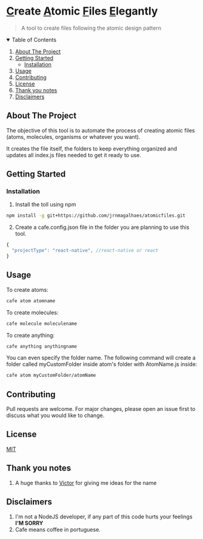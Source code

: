 # <u>C</u>reate <u>A</u>tomic <u>F</u>iles <u>E</u>legantly

> A tool to create files following the atomic design pattern

<!-- TABLE OF CONTENTS -->
<details open="open">
  <summary>Table of Contents</summary>
  <ol>
    <li>
      <a href="#about-the-project">About The Project</a>
    </li>
    <li>
      <a href="#getting-started">Getting Started</a>
      <ul>
        <li><a href="#installation">Installation</a></li>
      </ul>
    </li>
    <li><a href="#usage">Usage</a></li>
    <li><a href="#contributing">Contributing</a></li>
    <li><a href="#license">License</a></li>
    <li><a href="#thank-you-notes">Thank you notes</a></li>
    <li><a href="#disclaimers">Disclaimers</a></li>
    <!-- <li><a href="#contact">Contact</a></li> -->
  </ol>
</details>

## About The Project

The objective of this tool is to automate the process of creating atomic files (atoms, molecules, organisms or whatever you want).

It creates the file itself, the folders to keep everything organized and updates all index.js files needed to get it ready to use.

## Getting Started

### Installation

1. Install the toll using npm

```bash
npm install -g git+https://github.com/jrnmagalhaes/atomicfiles.git
```

2. Create a cafe.config.json file in the folder you are planning to use this tool.

```js
{
  "projectType": "react-native", //react-native or react
}
```

## Usage

To create atoms:

```bash
cafe atom atomname
```

To create molecules:

```bash
cafe molecule moleculename
```

To create anything:

```bash
cafe anything anythingname
```

You can even specify the folder name. The following command will create a folder called myCustomFolder inside atom's folder with AtomName.js inside:

```bash
cafe atom myCustomFolder/atomName
```

## Contributing

Pull requests are welcome. For major changes, please open an issue first to discuss what you would like to change.

## License

[MIT](https://choosealicense.com/licenses/mit/)

## Thank you notes

1. A huge thanks to <a target="_blank" href="https://github.com/VictorLopes">Victor</a> for giving me ideas for the name

## Disclaimers

1. I'm not a NodeJS developer, if any part of this code hurts your feelings <b>I'M SORRY</b>
2. Cafe means coffee in portuguese.
